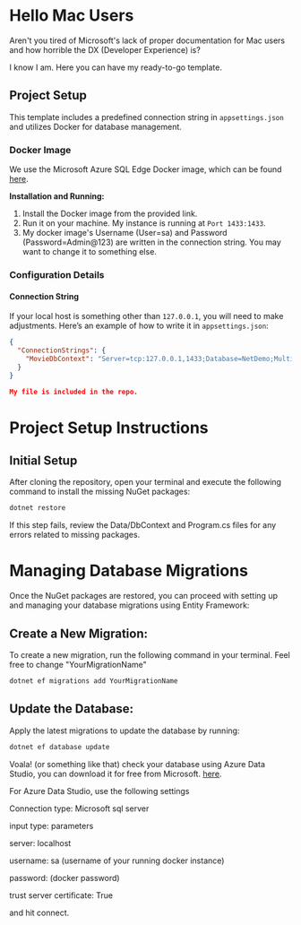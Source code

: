 # Hello Mac Users

Aren't you tired of Microsoft's lack of proper documentation for Mac users and how horrible the DX (Developer Experience) is?

I know I am. Here you can have my ready-to-go template.

## Project Setup

This template includes a predefined connection string in `appsettings.json` and utilizes Docker for database management.

### Docker Image

We use the Microsoft Azure SQL Edge Docker image, which can be found [here](https://hub.docker.com/_/microsoft-azure-sql-edge).

**Installation and Running:**

1. Install the Docker image from the provided link.
2. Run it on your machine. My instance is running at `Port 1433:1433`.
3. My docker image's Username (User=sa) and Password (Password=Admin@123) are written in the connection string. You may want to change it to something else. 

### Configuration Details

#### Connection String

If your local host is something other than `127.0.0.1`, you will need to make adjustments. Here’s an example of how to write it in `appsettings.json`:

```json
{
  "ConnectionStrings": {
    "MovieDbContext": "Server=tcp:127.0.0.1,1433;Database=NetDemo;MultipleActiveResultSets=true;User=sa;Password=Admin@123; TrustServerCertificate=true;"
  }
}

My file is included in the repo.
```

# Project Setup Instructions

## Initial Setup

After cloning the repository, open your terminal and execute the following command to install the missing NuGet packages:

```bash
dotnet restore
```

If this step fails, review the Data/DbContext and Program.cs files for any errors related to missing packages.

# Managing Database Migrations

Once the NuGet packages are restored, you can proceed with setting up and managing your database migrations using Entity Framework:

## Create a New Migration:

To create a new migration, run the following command in your terminal. Feel free to change "YourMigrationName"

```bash
dotnet ef migrations add YourMigrationName
```
## Update the Database:

Apply the latest migrations to update the database by running:
```bash
dotnet ef database update
```

Voala! (or something like that) check your database using Azure Data Studio, you can download it for free from Microsoft. [here](https://learn.microsoft.com/en-us/azure-data-studio/download-azure-data-studio?view=sql-server-ver16&tabs=win-install%2Cwin-user-install%2Credhat-install%2Cwindows-uninstall%2Credhat-uninstall).

For Azure Data Studio, use the following settings

Connection type: Microsoft sql server

input type: parameters 

server: localhost

username: sa (username of your running docker instance)

password: (docker password) 

trust server certificate: True

and hit connect. 
